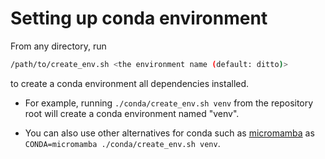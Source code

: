# Setting up conda environment
From any directory, run
```bash
/path/to/create_env.sh <the environment name (default: ditto)>
```
to create a conda environment all dependencies installed.

* For example, running `./conda/create_env.sh venv` from the repository root will create a conda environment named "venv".

* You can also use other alternatives for conda such as
[micromamba](https://mamba.readthedocs.io/en/latest/installation/micromamba-installation.html) as
`CONDA=micromamba ./conda/create_env.sh venv`.
